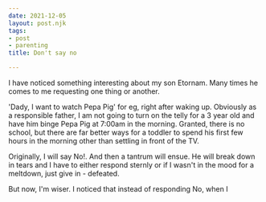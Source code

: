 ```yaml
---
date: 2021-12-05
layout: post.njk
tags:
- post
- parenting
title: Don't say no

---
```

I have noticed something interesting about my son Etornam. Many times he comes to me requesting one thing or another.

'Dady, I want to watch Pepa Pig' for eg, right after waking up. Obviously as a responsible father, I am not going to turn on the telly for a 3 year old and have him binge Pepa Pig at 7:00am in the morning. Granted, there is no school, but there are far better ways for a toddler to spend his first few hours in the morning other than settling in front of the TV.

Originally, I will say No!. And then a tantrum will ensue. He will break down in tears and I have to either respond sternly or if I wasn't in the mood for a meltdown, just give in - defeated.

But now, I'm wiser. I noticed that instead of responding No, when I